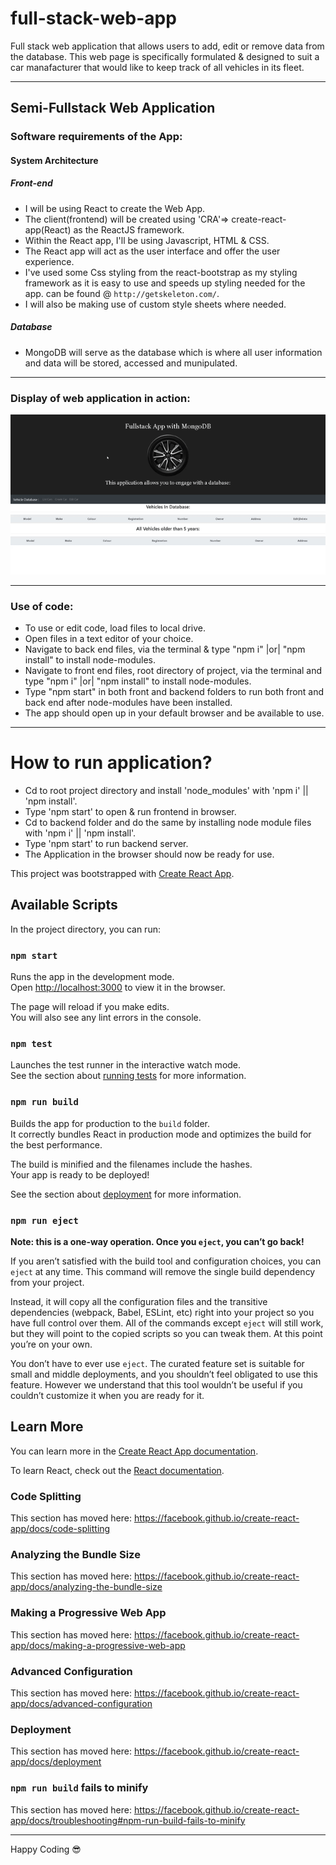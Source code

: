 # full-stack-web-app
Full stack web application that allows users to add, edit or remove data from the database.
This web page is specifically formulated & designed to suit a car manafacturer that would like to keep track of all vehicles in its fleet.
<hr/>

## Semi-Fullstack Web Application

### Software requirements of the App:

#### System Architecture

##### Front-end
* I will be using React to create the Web App.
* The client(frontend) will be created using 'CRA'=> create-react-app(React) as the ReactJS framework.
* Within the React app, I'll be using Javascript, HTML & CSS.
* The React app will act as the user interface and offer the user experience.
* I've used some Css styling from the react-bootstrap as my styling framework as it is easy to use and speeds up styling needed for the app. 
  can be found @ ` http://getskeleton.com/ `.
* I will also be making use of custom style sheets where needed.

##### Database
* MongoDB will serve as the database which is where all user information and data will be stored, accessed and munipulated.
<hr/>

### Display of web application in action:
<img src="demo.gif" alt="display of web app">
<hr/>

### Use of code:
* To use or edit code, load files to local drive.
* Open files in a text editor of your choice.
* Navigate to back end files, via the terminal & type "npm i" |or| "npm install" to install node-modules.
* Navigate to front end files, root directory of project, via the terminal and type "npm i" |or| "npm install" to install node-modules.
* Type "npm start" in both front and backend folders to run both front and back end after node-modules have been installed.
* The app should open up in your default browser and be available to use.
<hr/>

# How to run application?

* Cd to root project directory and install 'node_modules' with 'npm i' || 'npm install'.
* Type 'npm start' to open & run frontend in browser.
* Cd to backend folder and do the same by installing node module files with 'npm i'  || 'npm install'.
* Type 'npm start' to run backend server.
* The Application in the browser should now be ready for use.

This project was bootstrapped with [Create React App](https://github.com/facebook/create-react-app).

## Available Scripts

In the project directory, you can run:

### `npm start`

Runs the app in the development mode.<br />
Open [http://localhost:3000](http://localhost:3000) to view it in the browser.

The page will reload if you make edits.<br />
You will also see any lint errors in the console.

### `npm test`

Launches the test runner in the interactive watch mode.<br />
See the section about [running tests](https://facebook.github.io/create-react-app/docs/running-tests) for more information.

### `npm run build`

Builds the app for production to the `build` folder.<br />
It correctly bundles React in production mode and optimizes the build for the best performance.

The build is minified and the filenames include the hashes.<br />
Your app is ready to be deployed!

See the section about [deployment](https://facebook.github.io/create-react-app/docs/deployment) for more information.

### `npm run eject`

**Note: this is a one-way operation. Once you `eject`, you can’t go back!**

If you aren’t satisfied with the build tool and configuration choices, you can `eject` at any time. This command will remove the single build dependency from your project.

Instead, it will copy all the configuration files and the transitive dependencies (webpack, Babel, ESLint, etc) right into your project so you have full control over them. All of the commands except `eject` will still work, but they will point to the copied scripts so you can tweak them. At this point you’re on your own.

You don’t have to ever use `eject`. The curated feature set is suitable for small and middle deployments, and you shouldn’t feel obligated to use this feature. However we understand that this tool wouldn’t be useful if you couldn’t customize it when you are ready for it.

## Learn More

You can learn more in the [Create React App documentation](https://facebook.github.io/create-react-app/docs/getting-started).

To learn React, check out the [React documentation](https://reactjs.org/).

### Code Splitting

This section has moved here: https://facebook.github.io/create-react-app/docs/code-splitting

### Analyzing the Bundle Size

This section has moved here: https://facebook.github.io/create-react-app/docs/analyzing-the-bundle-size

### Making a Progressive Web App

This section has moved here: https://facebook.github.io/create-react-app/docs/making-a-progressive-web-app

### Advanced Configuration

This section has moved here: https://facebook.github.io/create-react-app/docs/advanced-configuration

### Deployment

This section has moved here: https://facebook.github.io/create-react-app/docs/deployment

### `npm run build` fails to minify

This section has moved here: https://facebook.github.io/create-react-app/docs/troubleshooting#npm-run-build-fails-to-minify
<hr/>

<span>Happy Coding :sunglasses:</span>
